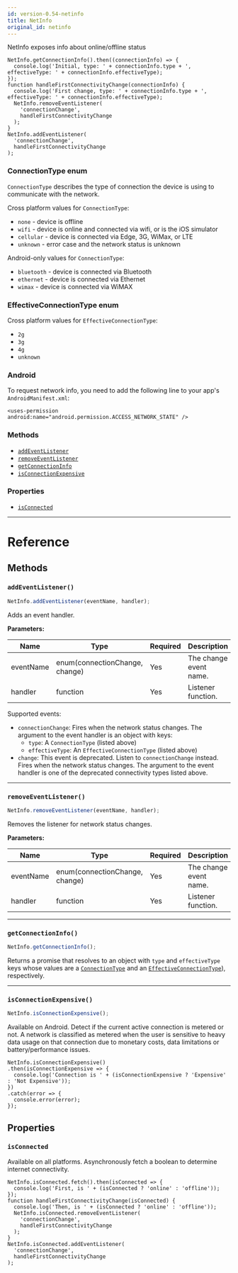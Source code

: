 ```yaml
---
id: version-0.54-netinfo
title: NetInfo
original_id: netinfo
---
```


NetInfo exposes info about online/offline status

```
NetInfo.getConnectionInfo().then((connectionInfo) => {
  console.log('Initial, type: ' + connectionInfo.type + ', effectiveType: ' + connectionInfo.effectiveType);
});
function handleFirstConnectivityChange(connectionInfo) {
  console.log('First change, type: ' + connectionInfo.type + ', effectiveType: ' + connectionInfo.effectiveType);
  NetInfo.removeEventListener(
    'connectionChange',
    handleFirstConnectivityChange
  );
}
NetInfo.addEventListener(
  'connectionChange',
  handleFirstConnectivityChange
);
```

### ConnectionType enum

`ConnectionType` describes the type of connection the device is using to communicate with the network.

Cross platform values for `ConnectionType`:

* `none` - device is offline
* `wifi` - device is online and connected via wifi, or is the iOS simulator
* `cellular` - device is connected via Edge, 3G, WiMax, or LTE
* `unknown` - error case and the network status is unknown

Android-only values for `ConnectionType`:

* `bluetooth` - device is connected via Bluetooth
* `ethernet` - device is connected via Ethernet
* `wimax` - device is connected via WiMAX

### EffectiveConnectionType enum

Cross platform values for `EffectiveConnectionType`:

* `2g`
* `3g`
* `4g`
* `unknown`

### Android

To request network info, you need to add the following line to your app's `AndroidManifest.xml`:

`<uses-permission android:name="android.permission.ACCESS_NETWORK_STATE" />`

### Methods

* [`addEventListener`](netinfo.md#addeventlistener)
* [`removeEventListener`](netinfo.md#removeeventlistener)
* [`getConnectionInfo`](netinfo.md#getconnectioninfo)
* [`isConnectionExpensive`](netinfo.md#isconnectionexpensive)

### Properties

* [`isConnected`](netinfo.md#isconnected)

---

# Reference

## Methods

### `addEventListener()`

```javascript
NetInfo.addEventListener(eventName, handler);
```

Adds an event handler.

**Parameters:**

| Name      | Type                           | Required | Description            |
| --------- | ------------------------------ | -------- | ---------------------- |
| eventName | enum(connectionChange, change) | Yes      | The change event name. |
| handler   | function                       | Yes      | Listener function.     |

Supported events:

* `connectionChange`: Fires when the network status changes. The argument to the event handler is an object with keys:
  * `type`: A `ConnectionType` (listed above)
  * `effectiveType`: An `EffectiveConnectionType` (listed above)
* `change`: This event is deprecated. Listen to `connectionChange` instead. Fires when the network status changes. The argument to the event handler is one of the deprecated connectivity types listed above.

---

### `removeEventListener()`

```javascript
NetInfo.removeEventListener(eventName, handler);
```

Removes the listener for network status changes.

**Parameters:**

| Name      | Type                           | Required | Description            |
| --------- | ------------------------------ | -------- | ---------------------- |
| eventName | enum(connectionChange, change) | Yes      | The change event name. |
| handler   | function                       | Yes      | Listener function.     |

---

### `getConnectionInfo()`

```javascript
NetInfo.getConnectionInfo();
```

Returns a promise that resolves to an object with `type` and `effectiveType` keys whose values are a [`ConnectionType`](netinfo.md#connectiontype-enum) and an [`EffectiveConnectionType`](netinfo.md#effectiveconnectiontype-enum)), respectively.

---

### `isConnectionExpensive()`

```javascript
NetInfo.isConnectionExpensive();
```

Available on Android. Detect if the current active connection is metered or not. A network is classified as metered when the user is sensitive to heavy data usage on that connection due to monetary costs, data limitations or battery/performance issues.

```
NetInfo.isConnectionExpensive()
.then(isConnectionExpensive => {
  console.log('Connection is ' + (isConnectionExpensive ? 'Expensive' : 'Not Expensive'));
})
.catch(error => {
  console.error(error);
});
```

## Properties

### `isConnected`

Available on all platforms. Asynchronously fetch a boolean to determine internet connectivity.

```
NetInfo.isConnected.fetch().then(isConnected => {
  console.log('First, is ' + (isConnected ? 'online' : 'offline'));
});
function handleFirstConnectivityChange(isConnected) {
  console.log('Then, is ' + (isConnected ? 'online' : 'offline'));
  NetInfo.isConnected.removeEventListener(
    'connectionChange',
    handleFirstConnectivityChange
  );
}
NetInfo.isConnected.addEventListener(
  'connectionChange',
  handleFirstConnectivityChange
);
```
